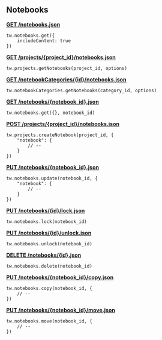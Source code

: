 ## Notebooks
[**GET /notebooks.json**](https://developer.teamwork.com/notebooks#list_all_notebook)

```
tw.notebooks.get({
	includeContent: true
})
```

[**GET /projects/{project_id}/notebooks.json**](https://developer.teamwork.com/notebooks#list_notebooks_on)

```
tw.projects.getNotebooks(project_id, options)
```

[**GET /notebookCategories/{id}/notebooks.json**](https://developer.teamwork.com/notebooks#list_notebooks_in)

```
tw.notebookCategories.getNotebooks(category_id, options) 
```

[**GET /notebooks/{notebook_id}.json**](https://developer.teamwork.com/notebooks#get_a_single_note)

```
tw.notebooks.get({}, notebook_id)
```

[**POST /projects/{project_id}/notebooks.json**](https://developer.teamwork.com/notebooks#create_a_single_n)

```
tw.projects.createNotebook(project_id, {
	"notebook": {
		// --
	}
})
```

[**PUT /notebooks/{notebook_id}.json**](https://developer.teamwork.com/notebooks#update_a_single_n)

```
tw.notebooks.update(notebook_id, {
	"notebook": {
		// --
	}
})
```

[**PUT /notebooks/{id}/lock.json**](https://developer.teamwork.com/notebooks#lock_a_single_not)

```
tw.notebooks.lock(notebook_id)
```

[**PUT /notebooks/{id}/unlock.json**](https://developer.teamwork.com/notebooks#unlock_a_single_n)

```
tw.notebooks.unlock(notebook_id)
```

[**DELETE /notebooks/{id}.json**](https://developer.teamwork.com/notebooks#delete_a_single_n)

```
tw.notebooks.delete(notebook_id)
```

[**PUT /notebooks/{notebook_id}/copy.json**](https://developer.teamwork.com/notebooks#copy_a_notebook_t)

```
tw.notebooks.copy(notebook_id, {
	// --
})
```

[**PUT /notebooks/{notebook_id}/move.json**](https://developer.teamwork.com/notebooks#move_a_notebook_t)

```
tw.notebooks.move(notebook_id, {
	// --
})
```